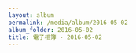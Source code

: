 ```yaml
---
layout: album
permalink: /media/album/2016-05-02
album_folder: 2016-05-02
title: 電子相簿 - 2016-05-02
---
```


